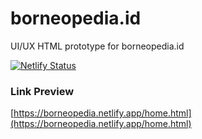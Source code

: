 # borneopedia.id

UI/UX HTML prototype for borneopedia.id

[![Netlify Status](https://api.netlify.com/api/v1/badges/f94e898f-f01b-4823-b232-986ae4c47f0a/deploy-status)](https://app.netlify.com/sites/borneopedia/deploys)

### Link Preview

[https://borneopedia.netlify.app/home.html](https://borneopedia.netlify.app/home.html) 
